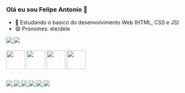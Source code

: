 ### Olá eu sou Felipe Antonio 👋

<!--
**FelipeAlves13/FelipeAlves13** is a ✨ _special_ ✨ repository because its `README.md` (this file) appears on your GitHub profile.

Here are some ideas to get you started:

- 🔭 I’m currently working on ...
- 🌱 I’m currently learning ...
- 👯 I’m looking to collaborate on ...
- 🤔 I’m looking for help with ...
- 💬 Ask me about ...
- 📫 How to reach me: ...
- 😄 Pronouns: ...
- ⚡ Fun fact: ...
-->

- 🌱 Estudando o basico do desenvolvimento Web (HTML, CSS e JS)
- 😄 Pronomes: ele/dele

<div>
  <a href="https://github.com/FelipeAlves13">
  <img heigth="100em" style="paddin-bottom: 20em;" src="https://github-readme-stats.vercel.app/api?username=FelipeAlves13&show_icons=true&theme=merko&include_all_commits=true&count_private=true">
  <img heigth="100em" src="https://github-readme-stats.vercel.app/api/top-langs/?username=FelipeAlves13&include_all_commits=true&layout=compact&theme=merko&hide_rank=true">
</div>
  
 <div style="display: inline-block;"><br>
   <img align="center" heigth="50" width="50" src="https://cdn.jsdelivr.net/gh/devicons/devicon/icons/java/java-original-wordmark.svg" />
   <img align="center" heigth="50" width="50" src="https://cdn.jsdelivr.net/gh/devicons/devicon/icons/html5/html5-original-wordmark.svg" />
   <img align="center" heigth="50" width="50" src="https://cdn.jsdelivr.net/gh/devicons/devicon/icons/css3/css3-original-wordmark.svg" />
   <img align="center" heigth="50" width="50" src="https://cdn.jsdelivr.net/gh/devicons/devicon/icons/javascript/javascript-original.svg" />
  </div>
   
 ##
   
 <div style="display: inline-block;">
   <a href="">
      <img src="https://img.shields.io/badge/Discord-7289DA?style=for-the-badge&logo=discord&logoColor=white">
   </a>
   <a href="">
      <img src="https://img.shields.io/badge/LinkedIn-0077B5?style=for-the-badge&logo=linkedin&logoColor=white">
   </a>
  
   <a href="">
      <img src="https://img.shields.io/badge/Gmail-D14836?style=for-the-badge&logo=gmail&logoColor=white">
   </a>
   <a href="">
      <img src="https://img.shields.io/badge/Facebook-1877F2?style=for-the-badge&logo=facebook&logoColor=white">
   </a>
    <a href="">
      <img src="https://img.shields.io/badge/Instagram-E4405F?style=for-the-badge&logo=instagram&logoColor=white">
   </a>
   <a href="">
      <img src="https://img.shields.io/badge/Twitter-1DA1F2?style=for-the-badge&logo=twitter&logoColor=white">
   </a>
   
  </div>
